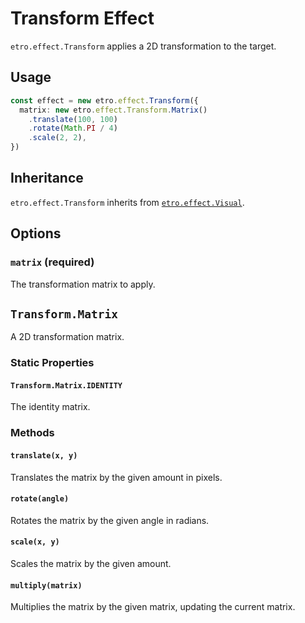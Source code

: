 # Transform Effect

`etro.effect.Transform` applies a 2D transformation to the target.

## Usage

```ts
const effect = new etro.effect.Transform({
  matrix: new etro.effect.Transform.Matrix()
    .translate(100, 100)
    .rotate(Math.PI / 4)
    .scale(2, 2),
})
```

## Inheritance

`etro.effect.Transform` inherits from [`etro.effect.Visual`](visual).

## Options

### `matrix` (required)

The transformation matrix to apply.

## `Transform.Matrix`

A 2D transformation matrix.

### Static Properties

#### `Transform.Matrix.IDENTITY`

The identity matrix.

### Methods

#### `translate(x, y)`

Translates the matrix by the given amount in pixels.

#### `rotate(angle)`

Rotates the matrix by the given angle in radians.

#### `scale(x, y)`

Scales the matrix by the given amount.

#### `multiply(matrix)`

Multiplies the matrix by the given matrix, updating the current matrix.
